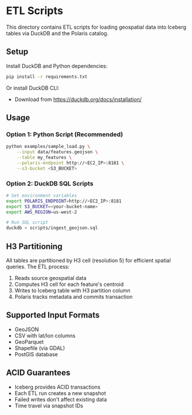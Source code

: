 # ETL Scripts

This directory contains ETL scripts for loading geospatial data into Iceberg tables via DuckDB and the Polaris catalog.

## Setup

Install DuckDB and Python dependencies:

```bash
pip install -r requirements.txt
```

Or install DuckDB CLI:
- Download from https://duckdb.org/docs/installation/

## Usage

### Option 1: Python Script (Recommended)

```bash
python examples/sample_load.py \
    --input data/features.geojson \
    --table my_features \
    --polaris-endpoint http://<EC2_IP>:8181 \
    --s3-bucket <S3_BUCKET>
```

### Option 2: DuckDB SQL Scripts

```bash
# Set environment variables
export POLARIS_ENDPOINT=http://<EC2_IP>:8181
export S3_BUCKET=<your-bucket-name>
export AWS_REGION=us-west-2

# Run SQL script
duckdb < scripts/ingest_geojson.sql
```

## H3 Partitioning

All tables are partitioned by H3 cell (resolution 5) for efficient spatial queries. The ETL process:

1. Reads source geospatial data
2. Computes H3 cell for each feature's centroid
3. Writes to Iceberg table with H3 partition column
4. Polaris tracks metadata and commits transaction

## Supported Input Formats

- GeoJSON
- CSV with lat/lon columns
- GeoParquet
- Shapefile (via GDAL)
- PostGIS database

## ACID Guarantees

- Iceberg provides ACID transactions
- Each ETL run creates a new snapshot
- Failed writes don't affect existing data
- Time travel via snapshot IDs